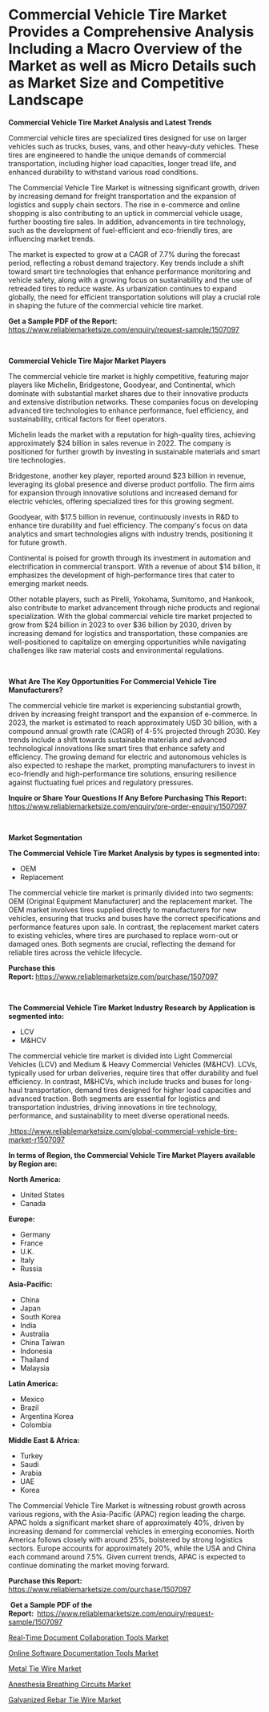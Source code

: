 <p><h1>Commercial Vehicle Tire Market Provides a Comprehensive Analysis Including a Macro Overview of the Market as well as Micro Details such as Market Size and Competitive Landscape</h1></p><p><strong>Commercial Vehicle Tire Market Analysis and Latest Trends</strong></p>
<p><p>Commercial vehicle tires are specialized tires designed for use on larger vehicles such as trucks, buses, vans, and other heavy-duty vehicles. These tires are engineered to handle the unique demands of commercial transportation, including higher load capacities, longer tread life, and enhanced durability to withstand various road conditions.</p><p>The Commercial Vehicle Tire Market is witnessing significant growth, driven by increasing demand for freight transportation and the expansion of logistics and supply chain sectors. The rise in e-commerce and online shopping is also contributing to an uptick in commercial vehicle usage, further boosting tire sales. In addition, advancements in tire technology, such as the development of fuel-efficient and eco-friendly tires, are influencing market trends. </p><p>The market is expected to grow at a CAGR of 7.7% during the forecast period, reflecting a robust demand trajectory. Key trends include a shift toward smart tire technologies that enhance performance monitoring and vehicle safety, along with a growing focus on sustainability and the use of retreaded tires to reduce waste. As urbanization continues to expand globally, the need for efficient transportation solutions will play a crucial role in shaping the future of the commercial vehicle tire market.</p></p>
<p><strong>Get a Sample PDF of the Report:&nbsp;</strong> <a href="https://www.reliablemarketsize.com/enquiry/request-sample/1507097">https://www.reliablemarketsize.com/enquiry/request-sample/1507097</a></p>
<p>&nbsp;</p>
<p><strong>Commercial Vehicle Tire Major Market Players</strong></p>
<p><p>The commercial vehicle tire market is highly competitive, featuring major players like Michelin, Bridgestone, Goodyear, and Continental, which dominate with substantial market shares due to their innovative products and extensive distribution networks. These companies focus on developing advanced tire technologies to enhance performance, fuel efficiency, and sustainability, critical factors for fleet operators.</p><p>Michelin leads the market with a reputation for high-quality tires, achieving approximately $24 billion in sales revenue in 2022. The company is positioned for further growth by investing in sustainable materials and smart tire technologies.</p><p>Bridgestone, another key player, reported around $23 billion in revenue, leveraging its global presence and diverse product portfolio. The firm aims for expansion through innovative solutions and increased demand for electric vehicles, offering specialized tires for this growing segment.</p><p>Goodyear, with $17.5 billion in revenue, continuously invests in R&D to enhance tire durability and fuel efficiency. The company's focus on data analytics and smart technologies aligns with industry trends, positioning it for future growth.</p><p>Continental is poised for growth through its investment in automation and electrification in commercial transport. With a revenue of about $14 billion, it emphasizes the development of high-performance tires that cater to emerging market needs.</p><p>Other notable players, such as Pirelli, Yokohama, Sumitomo, and Hankook, also contribute to market advancement through niche products and regional specialization. With the global commercial vehicle tire market projected to grow from $24 billion in 2023 to over $36 billion by 2030, driven by increasing demand for logistics and transportation, these companies are well-positioned to capitalize on emerging opportunities while navigating challenges like raw material costs and environmental regulations.</p></p>
<p>&nbsp;</p>
<p><strong>What Are The Key Opportunities For Commercial Vehicle Tire Manufacturers?</strong></p>
<p><p>The commercial vehicle tire market is experiencing substantial growth, driven by increasing freight transport and the expansion of e-commerce. In 2023, the market is estimated to reach approximately USD 30 billion, with a compound annual growth rate (CAGR) of 4-5% projected through 2030. Key trends include a shift towards sustainable materials and advanced technological innovations like smart tires that enhance safety and efficiency. The growing demand for electric and autonomous vehicles is also expected to reshape the market, prompting manufacturers to invest in eco-friendly and high-performance tire solutions, ensuring resilience against fluctuating fuel prices and regulatory pressures.</p></p>
<p><strong>Inquire or Share Your Questions If Any Before Purchasing This Report:</strong> <a href="https://www.reliablemarketsize.com/enquiry/pre-order-enquiry/1507097">https://www.reliablemarketsize.com/enquiry/pre-order-enquiry/1507097</a></p>
<p>&nbsp;</p>
<p><strong>Market Segmentation</strong></p>
<p><strong>The Commercial Vehicle Tire Market Analysis by types is segmented into:</strong></p>
<p><ul><li>OEM</li><li>Replacement</li></ul></p>
<p><p>The commercial vehicle tire market is primarily divided into two segments: OEM (Original Equipment Manufacturer) and the replacement market. The OEM market involves tires supplied directly to manufacturers for new vehicles, ensuring that trucks and buses have the correct specifications and performance features upon sale. In contrast, the replacement market caters to existing vehicles, where tires are purchased to replace worn-out or damaged ones. Both segments are crucial, reflecting the demand for reliable tires across the vehicle lifecycle.</p></p>
<p><strong>Purchase this Report:&nbsp;</strong><a href="https://www.reliablemarketsize.com/purchase/1507097">https://www.reliablemarketsize.com/purchase/1507097</a></p>
<p>&nbsp;</p>
<p><strong>The Commercial Vehicle Tire Market Industry Research by Application is segmented into:</strong></p>
<p><ul><li>LCV</li><li>M&HCV</li></ul></p>
<p><p>The commercial vehicle tire market is divided into Light Commercial Vehicles (LCV) and Medium & Heavy Commercial Vehicles (M&HCV). LCVs, typically used for urban deliveries, require tires that offer durability and fuel efficiency. In contrast, M&HCVs, which include trucks and buses for long-haul transportation, demand tires designed for higher load capacities and advanced traction. Both segments are essential for logistics and transportation industries, driving innovations in tire technology, performance, and sustainability to meet diverse operational needs.</p></p>
<p><a href="https://www.reliablemarketsize.com/global-commercial-vehicle-tire-market-r1507097">&nbsp;https://www.reliablemarketsize.com/global-commercial-vehicle-tire-market-r1507097</a></p>
<p><strong>In terms of Region, the Commercial Vehicle Tire Market Players available by Region are:</strong></p>
<p>
    <p> <strong> North America: </strong>
        <ul>
            <li>United States</li>
            <li>Canada</li>
        </ul>
        </p> 
    <p> <strong> Europe: </strong>
        <ul>
            <li>Germany</li>
            <li>France</li>
            <li>U.K.</li>
            <li>Italy</li>
            <li>Russia</li>
        </ul>
        </p> 
    <p> <strong> Asia-Pacific: </strong>
        <ul>
            <li>China</li>
            <li>Japan</li>
            <li>South Korea</li>
            <li>India</li>
            <li>Australia</li>
            <li>China Taiwan</li>
            <li>Indonesia</li>
            <li>Thailand</li>
            <li>Malaysia</li>
        </ul>
        </p> 
    <p> <strong> Latin America: </strong>
        <ul>
            <li>Mexico</li>
            <li>Brazil</li>
            <li>Argentina Korea</li>
            <li>Colombia</li>
        </ul>
        </p> 
    <p> <strong> Middle East & Africa: </strong>
        <ul>
            <li>Turkey</li>
            <li>Saudi</li>
            <li>Arabia</li>
            <li>UAE</li>
            <li>Korea</li>
        </ul>
    </p>
    </p>
<p><p>The Commercial Vehicle Tire Market is witnessing robust growth across various regions, with the Asia-Pacific (APAC) region leading the charge. APAC holds a significant market share of approximately 40%, driven by increasing demand for commercial vehicles in emerging economies. North America follows closely with around 25%, bolstered by strong logistics sectors. Europe accounts for approximately 20%, while the USA and China each command around 7.5%. Given current trends, APAC is expected to continue dominating the market moving forward.</p></p>
<p><strong>Purchase this Report: </strong><a href="https://www.reliablemarketsize.com/purchase/1507097">https://www.reliablemarketsize.com/purchase/1507097</a></p>
<p>&nbsp;<strong>Get a Sample PDF of the Report:&nbsp;&nbsp;</strong><a href="https://www.reliablemarketsize.com/enquiry/request-sample/1507097">https://www.reliablemarketsize.com/enquiry/request-sample/1507097</a></p>
<p><strong></strong></p>
<p><p><a href="https://medium.com/@jackmanning1994/market-dynamics-and-future-trends-in-the-global-real-time-document-collaboration-tools-market-24959b0860dc?postPublishedType=repub">Real-Time Document Collaboration Tools Market</a></p><p><a href="https://medium.com/@jackmanning1994/online-software-documentation-tools-market-trends-and-analysis-opportunities-and-challenges-for-a72ac07004c0?postPublishedType=repub">Online Software Documentation Tools Market</a></p><p><a href="https://issuu.com/reportprime-2/docs/metal-tie-wire-market-size-2030.ppt_1226dfbcb463c8">Metal Tie Wire Market</a></p><p><a href="https://www.linkedin.com/pulse/anesthesia-breathing-circuits-market-size-type-non-rebreathing-nxohf?trackingId=8LgK6NsYSGmrL80GVC6agQ%3D%3D">Anesthesia Breathing Circuits Market</a></p><p><a href="https://issuu.com/reportprime-2/docs/galvanized-rebar-tie-wire-market-si_6c6be6d620f12b">Galvanized Rebar Tie Wire Market</a></p></p>